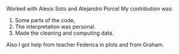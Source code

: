 Worked with Alexis Soto and Alejandro Porcel
My contribution was:
  1. Some parts of the code, 
  2. The interpretation was personal.
  3. Made the cleaning and computing data.
  
Also I got help from teacher Federica in plots and from Graham.
  

